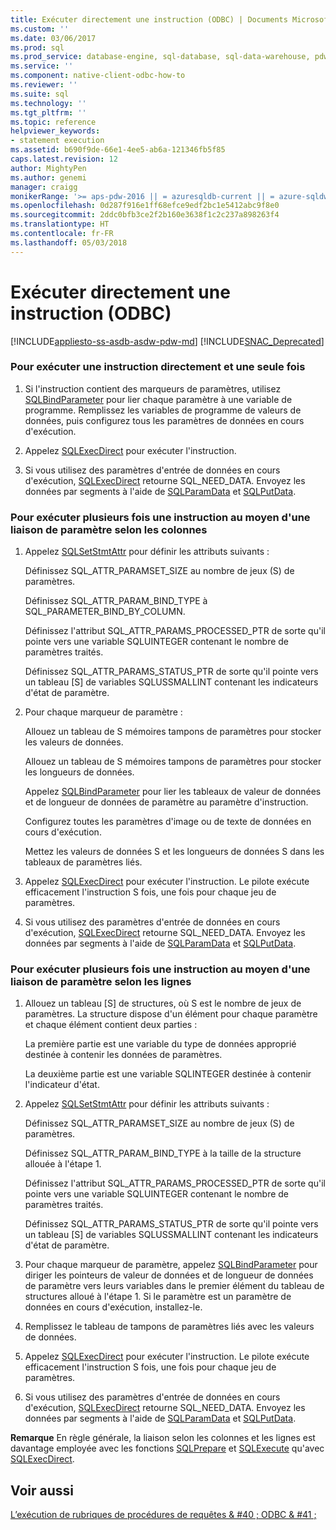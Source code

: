 ```yaml
---
title: Exécuter directement une instruction (ODBC) | Documents Microsoft
ms.custom: ''
ms.date: 03/06/2017
ms.prod: sql
ms.prod_service: database-engine, sql-database, sql-data-warehouse, pdw
ms.service: ''
ms.component: native-client-odbc-how-to
ms.reviewer: ''
ms.suite: sql
ms.technology: ''
ms.tgt_pltfrm: ''
ms.topic: reference
helpviewer_keywords:
- statement execution
ms.assetid: b690f9de-66e1-4ee5-ab6a-121346fb5f85
caps.latest.revision: 12
author: MightyPen
ms.author: genemi
manager: craigg
monikerRange: '>= aps-pdw-2016 || = azuresqldb-current || = azure-sqldw-latest || >= sql-server-2016 || = sqlallproducts-allversions'
ms.openlocfilehash: 0d287f916e1ff68efce9edf2bc1e5412abc9f8e0
ms.sourcegitcommit: 2ddc0bfb3ce2f2b160e3638f1c2c237a898263f4
ms.translationtype: HT
ms.contentlocale: fr-FR
ms.lasthandoff: 05/03/2018
---
```

# <a name="execute-a-statement-directly-odbc"></a>Exécuter directement une instruction (ODBC)
[!INCLUDE[appliesto-ss-asdb-asdw-pdw-md](../../../includes/appliesto-ss-asdb-asdw-pdw-md.md)]
[!INCLUDE[SNAC_Deprecated](../../../includes/snac-deprecated.md)]

    
### <a name="to-execute-a-statement-directly-and-one-time-only"></a>Pour exécuter une instruction directement et une seule fois  
  
1.  Si l'instruction contient des marqueurs de paramètres, utilisez [SQLBindParameter](../../../relational-databases/native-client-odbc-api/sqlbindparameter.md) pour lier chaque paramètre à une variable de programme. Remplissez les variables de programme de valeurs de données, puis configurez tous les paramètres de données en cours d'exécution.  
  
2.  Appelez [SQLExecDirect](http://go.microsoft.com/fwlink/?LinkId=58399) pour exécuter l'instruction.  
  
3.  Si vous utilisez des paramètres d'entrée de données en cours d'exécution, [SQLExecDirect](http://go.microsoft.com/fwlink/?LinkId=58399) retourne SQL_NEED_DATA. Envoyez les données par segments à l'aide de [SQLParamData](http://go.microsoft.com/fwlink/?LinkId=58405) et [SQLPutData](../../../relational-databases/native-client-odbc-api/sqlputdata.md).  
  
### <a name="to-execute-a-statement-multiple-times-by-using-column-wise-parameter-binding"></a>Pour exécuter plusieurs fois une instruction au moyen d'une liaison de paramètre selon les colonnes  
  
1.  Appelez [SQLSetStmtAttr](../../../relational-databases/native-client-odbc-api/sqlsetstmtattr.md) pour définir les attributs suivants :  
  
     Définissez SQL_ATTR_PARAMSET_SIZE au nombre de jeux (S) de paramètres.  
  
     Définissez SQL_ATTR_PARAM_BIND_TYPE à SQL_PARAMETER_BIND_BY_COLUMN.  
  
     Définissez l'attribut SQL_ATTR_PARAMS_PROCESSED_PTR de sorte qu'il pointe vers une variable SQLUINTEGER contenant le nombre de paramètres traités.  
  
     Définissez SQL_ATTR_PARAMS_STATUS_PTR de sorte qu'il pointe vers un tableau [S] de variables SQLUSSMALLINT contenant les indicateurs d'état de paramètre.  
  
2.  Pour chaque marqueur de paramètre :  
  
     Allouez un tableau de S mémoires tampons de paramètres pour stocker les valeurs de données.  
  
     Allouez un tableau de S mémoires tampons de paramètres pour stocker les longueurs de données.  
  
     Appelez [SQLBindParameter](../../../relational-databases/native-client-odbc-api/sqlbindparameter.md) pour lier les tableaux de valeur de données et de longueur de données de paramètre au paramètre d'instruction.  
  
     Configurez toutes les paramètres d'image ou de texte de données en cours d'exécution.  
  
     Mettez les valeurs de données S et les longueurs de données S dans les tableaux de paramètres liés.  
  
3.  Appelez [SQLExecDirect](http://go.microsoft.com/fwlink/?LinkId=58399) pour exécuter l'instruction. Le pilote exécute efficacement l'instruction S fois, une fois pour chaque jeu de paramètres.  
  
4.  Si vous utilisez des paramètres d'entrée de données en cours d'exécution, [SQLExecDirect](http://go.microsoft.com/fwlink/?LinkId=58399) retourne SQL_NEED_DATA. Envoyez les données par segments à l'aide de [SQLParamData](http://go.microsoft.com/fwlink/?LinkId=58405) et [SQLPutData](../../../relational-databases/native-client-odbc-api/sqlputdata.md).  
  
### <a name="to-execute-a-statement-multiple-times-by-using-row-wise-parameter-binding"></a>Pour exécuter plusieurs fois une instruction au moyen d'une liaison de paramètre selon les lignes  
  
1.  Allouez un tableau [S] de structures, où S est le nombre de jeux de paramètres. La structure dispose d'un élément pour chaque paramètre et chaque élément contient deux parties :  
  
     La première partie est une variable du type de données approprié destinée à contenir les données de paramètres.  
  
     La deuxième partie est une variable SQLINTEGER destinée à contenir l'indicateur d'état.  
  
2.  Appelez [SQLSetStmtAttr](../../../relational-databases/native-client-odbc-api/sqlsetstmtattr.md) pour définir les attributs suivants :  
  
     Définissez SQL_ATTR_PARAMSET_SIZE au nombre de jeux (S) de paramètres.  
  
     Définissez SQL_ATTR_PARAM_BIND_TYPE à la taille de la structure allouée à l'étape 1.  
  
     Définissez l'attribut SQL_ATTR_PARAMS_PROCESSED_PTR de sorte qu'il pointe vers une variable SQLUINTEGER contenant le nombre de paramètres traités.  
  
     Définissez SQL_ATTR_PARAMS_STATUS_PTR de sorte qu'il pointe vers un tableau [S] de variables SQLUSSMALLINT contenant les indicateurs d'état de paramètre.  
  
3.  Pour chaque marqueur de paramètre, appelez [SQLBindParameter](../../../relational-databases/native-client-odbc-api/sqlbindparameter.md) pour diriger les pointeurs de valeur de données et de longueur de données de paramètre vers leurs variables dans le premier élément du tableau de structures alloué à l'étape 1. Si le paramètre est un paramètre de données en cours d'exécution, installez-le.  
  
4.  Remplissez le tableau de tampons de paramètres liés avec les valeurs de données.  
  
5.  Appelez [SQLExecDirect](http://go.microsoft.com/fwlink/?LinkId=58399) pour exécuter l'instruction. Le pilote exécute efficacement l'instruction S fois, une fois pour chaque jeu de paramètres.  
  
6.  Si vous utilisez des paramètres d'entrée de données en cours d'exécution, [SQLExecDirect](http://go.microsoft.com/fwlink/?LinkId=58399) retourne SQL_NEED_DATA. Envoyez les données par segments à l'aide de [SQLParamData](http://go.microsoft.com/fwlink/?LinkId=58405) et [SQLPutData](../../../relational-databases/native-client-odbc-api/sqlputdata.md).  
  
 **Remarque** En règle générale, la liaison selon les colonnes et les lignes est davantage employée avec les fonctions [SQLPrepare](http://go.microsoft.com/fwlink/?LinkId=59360) et [SQLExecute](http://go.microsoft.com/fwlink/?LinkId=58400) qu'avec [SQLExecDirect](http://go.microsoft.com/fwlink/?LinkId=58399).  
  
## <a name="see-also"></a>Voir aussi  
 [L’exécution de rubriques de procédures de requêtes & #40 ; ODBC & #41 ;](../../../relational-databases/native-client-odbc-how-to/execute-queries/executing-queries-how-to-topics-odbc.md)  
  
  
